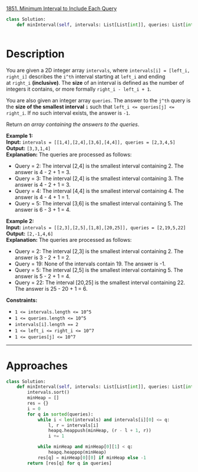 [1851. Minimum Interval to Include Each Query](https://leetcode.com/problems/minimum-interval-to-include-each-query/)

```python
class Solution:
    def minInterval(self, intervals: List[List[int]], queries: List[int]) -> List[int]:
        
```

# Description

You are given a 2D integer array `intervals`, where `intervals[i] = [left_i, right_i]` describes the `i^th` interval starting at `left_i` and ending at `right_i` **(inclusive)**. The **size** of an interval is defined as the number of integers it contains, or more formally `right_i - left_i + 1`.

You are also given an integer array `queries`. The answer to the `j^th` query is the **size of the smallest interval** `i` such that `left_i <= queries[j] <= right_i`. If no such interval exists, the answer is `-1`.

Return _an array containing the answers to the queries_.

**Example 1:**  
**Input:** `intervals = [[1,4],[2,4],[3,6],[4,4]], queries = [2,3,4,5]`  
**Output:** `[3,3,1,4]`  
**Explanation:** The queries are processed as follows:  
- Query = 2: The interval [2,4] is the smallest interval containing 2. The answer is 4 - 2 + 1 = 3.
- Query = 3: The interval [2,4] is the smallest interval containing 3. The answer is 4 - 2 + 1 = 3.
- Query = 4: The interval [4,4] is the smallest interval containing 4. The answer is 4 - 4 + 1 = 1.
- Query = 5: The interval [3,6] is the smallest interval containing 5. The answer is 6 - 3 + 1 = 4.

**Example 2:**  
**Input:** `intervals = [[2,3],[2,5],[1,8],[20,25]], queries = [2,19,5,22]`  
**Output:** `[2,-1,4,6]`  
**Explanation:** The queries are processed as follows:  
- Query = 2: The interval [2,3] is the smallest interval containing 2. The answer is 3 - 2 + 1 = 2.
- Query = 19: None of the intervals contain 19. The answer is -1.
- Query = 5: The interval [2,5] is the smallest interval containing 5. The answer is 5 - 2 + 1 = 4.
- Query = 22: The interval [20,25] is the smallest interval containing 22. The answer is 25 - 20 + 1 = 6.

**Constraints:**
- `1 <= intervals.length <= 10^5`
- `1 <= queries.length <= 10^5`
- `intervals[i].length == 2`
- `1 <= left_i <= right_i <= 10^7`
- `1 <= queries[j] <= 10^7`

---


# Approaches


```python
class Solution:
    def minInterval(self, intervals: List[List[int]], queries: List[int]) -> List[int]:
        intervals.sort()
        minHeap = []
        res = {}
        i = 0
        for q in sorted(queries):
            while i < len(intervals) and intervals[i][0] <= q:
                l, r = intervals[i]
                heapq.heappush(minHeap, (r - l + 1, r))
                i += 1

            while minHeap and minHeap[0][1] < q:
                heapq.heappop(minHeap)
            res[q] = minHeap[0][0] if minHeap else -1
        return [res[q] for q in queries]

```